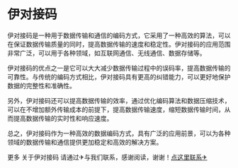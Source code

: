 # 伊对接码

伊对接码是一种用于数据传输和通信的编码方式，它采用了一种高效的算法，可以在保证数据传输质量的同时，提高数据传输的速度和稳定性。伊对接码的应用范围非常广泛，可以用于各种领域，如互联网通信、无线通信、数据存储等。

伊对接码的优点之一是它可以大大减少数据传输过程中的误码率，提高数据传输的可靠性。与传统的编码方式相比，伊对接码具有更高的纠错能力，可以更好地保护数据的完整性和准确性。

另外，伊对接码还可以提高数据传输的效率，通过优化编码算法和数据压缩技术，可以在不增加额外传输成本的前提下，提高数据传输速度，缩短数据传输时间，从而提高数据传输的实时性和响应速度。

总之，伊对接码作为一种高效的数据编码方式，具有广泛的应用前景，可以为各种领域的数据传输和通信提供更加稳定和高效的解决方案。

更多 关于伊对接码 请通过✈与我们联系，感谢阅读，谢谢！[点这里联系✈](https://c.k02.cc)